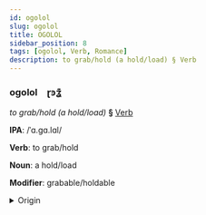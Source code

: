 ```yaml
---
id: ogolol
slug: ogolol
title: OGOLOL
sidebar_position: 8
tags: [ogolol, Verb, Romance]
description: to grab/hold (a hold/load) § Verb
---
```


### ogolol&emsp;<span kind="abugida">ɽꜿʓ͊</span>

*to grab/hold (a hold/load)* **§** [Verb](../../tags/Verb)

**IPA**: /ˈɑ.gɑ.lɑl/

**Verb**: to grab/hold

**Noun**: a hold/load

**Modifier**: grabable/holdable

<details>
    <summary>Origin</summary>
    Spanish agarrar [a.ɣ̞aˈraɾ]<br/>
    <em>Romance Language Family</em>
</details>